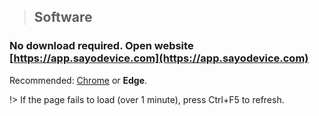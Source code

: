
> ## Software  

 ### No download required. Open website [https://app.sayodevice.com](https://app.sayodevice.com) <!-- {docsify-ignore} -->  
Recommended: [Chrome](https://www.google.cn/chrome/index.html) or **Edge**.  

!> If the page fails to load (over 1 minute), press Ctrl+F5 to refresh.  